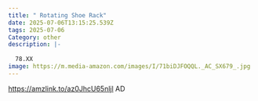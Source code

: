 ```yaml
---
title: " Rotating Shoe Rack"
date: 2025-07-06T13:15:25.539Z
tags: 2025-07-06
Category: other
description: |-
  
  78.XX
image: https://m.media-amazon.com/images/I/71biDJFOQQL._AC_SX679_.jpg
---
```

https://amzlink.to/az0JhcU65nljl  AD